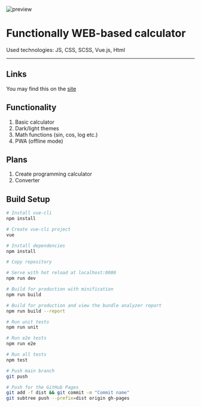 ![preview](https://calc.ivanvit.ru/static/preview.png)
# Functionally WEB-based calculator
Used technologies: JS, CSS, SCSS, Vue.js, Html

---

## Links
You may find this on the [site](https://calc.ivanvit.ru)

## Functionality
1. Basic calculator
2. Dark/light themes
3. Math functions (sin, cos, log etc.)
4. PWA (offline mode)

## Plans
1. Create programming calculator
2. Converter

## Build Setup

``` bash
# Install vue-cli 
npm install 

# Create vue-cli project
vue 

# Install dependencies
npm install

# Copy repository

# Serve with hot reload at localhost:8080
npm run dev

# Build for production with minification
npm run build

# Build for production and view the bundle analyzer report
npm run build --report

# Run unit tests
npm run unit

# Run e2e tests
npm run e2e

# Run all tests
npm test

# Push main branch
git push

# Push for the GitHub Pages
git add -f dist && git commit -m "Commit name"
git subtree push --prefix=dist origin gh-pages
```
